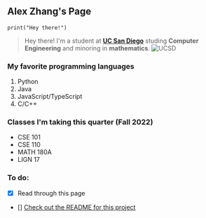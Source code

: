 ## Alex Zhang's Page
`print("Hey there!")`
> Hey there!
I'm a student at [**UC San Diego**](https://www.ucsd.edu/) studing **Computer Engineering** and minoring in **mathematics**.
![UCSD](https://polisci.ucsd.edu/_images/210115-Geisel-135DSC_7396-UCSanDiego-ErikJepsen_1.jpeg)

### My favorite programming languages
1. Python
2. Java
3. JavaScript/TypeScript
4. C/C++

### Classes I'm taking this quarter (Fall 2022)
- CSE 101
- CSE 110
- MATH 180A
- LIGN 17

### To do:
- [x] Read through this page
- [] [Check out the README for this project](./README.md)